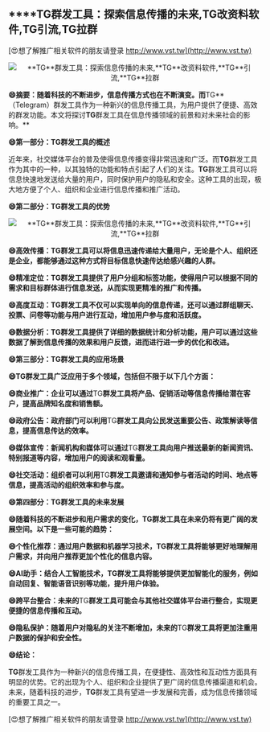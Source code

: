 ## ****TG**群发工具：探索信息传播的未来,**TG**改资料软件,**TG**引流,**TG**拉群**

[😍想了解推广相关软件的朋友请登录 http://www.vst.tw](http://www.vst.tw)

 <center><img src="https://vst.tw/MP4/tuiguang/png/7.png" alt="**TG**群发工具：探索信息传播的未来,**TG**改资料软件,**TG**引流,**TG**拉群"></center>

**😄摘要：随着科技的不断进步，信息传播方式也在不断演变。而**TG**（Telegram）群发工具作为一种新兴的信息传播工具，为用户提供了便捷、高效的群发功能。本文将探讨**TG**群发工具在信息传播领域的前景和对未来社会的影响。**

**😄第一部分：**TG**群发工具的概述**

近年来，社交媒体平台的普及使得信息传播变得非常迅速和广泛。而**TG**群发工具作为其中的一种，以其独特的功能和特点引起了人们的关注。**TG**群发工具可以将信息快速地发送给大量的用户，同时保护用户的隐私和安全。这种工具的出现，极大地方便了个人、组织和企业进行信息传播和推广活动。

**😄第二部分：**TG**群发工具的优势**

 <center><img src="https://vst.tw/MP4/tuiguang/png/6.png" alt="**TG**群发工具：探索信息传播的未来,**TG**改资料软件,**TG**引流,**TG**拉群"></center>

**😄高效传播：**TG**群发工具可以将信息迅速传递给大量用户，无论是个人、组织还是企业，都能够通过这种方式将目标信息快速传达给感兴趣的人群。**

**😄精准定位：**TG**群发工具提供了用户分组和标签功能，使得用户可以根据不同的需求和目标群体进行信息发送，从而实现更精准的推广和传播。**

**😄高度互动：**TG**群发工具不仅可以实现单向的信息传递，还可以通过群组聊天、投票、问卷等功能与用户进行互动，增加用户参与度和活跃度。**

**😄数据分析：**TG**群发工具提供了详细的数据统计和分析功能，用户可以通过这些数据了解到信息传播的效果和用户反馈，进而进行进一步的优化和改进。**

**😄第三部分：**TG**群发工具的应用场景**

**😄**TG**群发工具广泛应用于多个领域，包括但不限于以下几个方面：**

**😄商业推广：企业可以通过**TG**群发工具将产品、促销活动等信息传播给潜在客户，提高品牌知名度和销售额。**

**😄政府公告：政府部门可以利用**TG**群发工具向公民发送重要公告、政策解读等信息，提高信息传达的效率。**

**😄媒体宣传：新闻机构和媒体可以通过**TG**群发工具向用户推送最新的新闻资讯、特别报道等内容，增加用户的阅读和观看量。**

**😄社交活动：组织者可以利用**TG**群发工具邀请和通知参与者活动的时间、地点等信息，提高活动的组织效率和参与度。**

**😄第四部分：**TG**群发工具的未来发展**

**😄随着科技的不断进步和用户需求的变化，**TG**群发工具在未来仍将有更广阔的发展空间。以下是一些可能的趋势：**

**😄个性化推荐：通过用户数据和机器学习技术，**TG**群发工具将能够更好地理解用户需求，并向用户推荐更加个性化的信息内容。**

**😄AI助手：结合人工智能技术，**TG**群发工具将能够提供更加智能化的服务，例如自动回复、智能语音识别等功能，提升用户体验。**

**😄跨平台整合：未来的**TG**群发工具可能会与其他社交媒体平台进行整合，实现更便捷的信息传播和互动。**

**😄隐私保护：随着用户对隐私的关注不断增加，未来的**TG**群发工具将更加注重用户数据的保护和安全性。**

**😄结论：**

**TG**群发工具作为一种新兴的信息传播工具，在便捷性、高效性和互动性方面具有明显的优势。它的出现为个人、组织和企业提供了更广阔的信息传播渠道和机会。未来，随着科技的进步，**TG**群发工具有望进一步发展和完善，成为信息传播领域的重要工具之一。

[😍想了解推广相关软件的朋友请登录 http://www.vst.tw](http://www.vst.tw)



